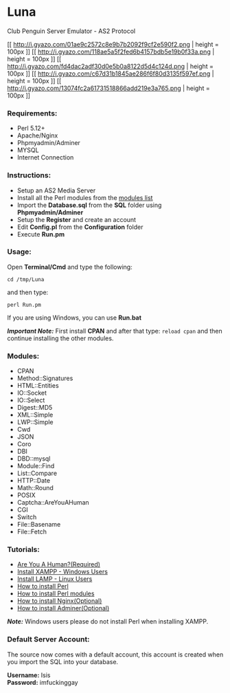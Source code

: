 Luna
====

Club Penguin Server Emulator - AS2 Protocol

[[ http://i.gyazo.com/01ae9c2572c8e9b7b2092f9cf2e590f2.png | height = 100px ]]
[[ http://i.gyazo.com/118ae5a5f2fed6b4157bdb5e19b0f33a.png | height = 100px ]]
[[ http://i.gyazo.com/fd4dac2adf30d0e5b0a8122d5d4c124d.png | height = 100px ]]
[[ http://i.gyazo.com/c67d31b1845ae286f6f80d3135f597ef.png | height = 100px ]]
[[ http://i.gyazo.com/13074fc2a61731518866add219e3a765.png | height = 100px ]]


### Requirements:
<ul>
 <li> Perl 5.12+</li>
 <li> Apache/Nginx</li>
 <li> Phpmyadmin/Adminer</li>
 <li> MYSQL</li>
 <li> Internet Connection</li>
</ul>

### Instructions:
<ul>
 <li> Setup an AS2 Media Server</li>
 <li> Install all the Perl modules from the <a href="https://github.com/Romtoc/Luna/blob/master/README.md#modules">modules list</a></li>
 <li> Import the <b>Database.sql</b> from the <b>SQL</b> folder using <b>Phpmyadmin/Adminer</b></li>
 <li> Setup the <b>Register</b> and create an account</li>
 <li> Edit <b>Config.pl</b> from the <b>Configuration</b> folder</li>
 <li> Execute <b>Run.pm</b></li>
</ul>

### Usage:

Open <b>Terminal/Cmd</b> and type the following:

<code>cd /tmp/Luna</code>

and then type:

<code>perl Run.pm</code>

If you are using Windows, you can use <b>Run.bat</b>

*<b>Important Note:</b>* First install <b>CPAN</b> and after that type: <code>reload cpan</code> and then continue installing the other modules.

### Modules: 
<ul>
 <li> CPAN</li>
 <li> Method::Signatures</li>
 <li> HTML::Entities</li>
 <li> IO::Socket</li>
 <li> IO::Select</li>
 <li> Digest::MD5</li>
 <li> XML::Simple</li>
 <li> LWP::Simple</li>
 <li> Cwd</li>
 <li> JSON</li>
 <li> Coro</li>
 <li> DBI</li>
 <li> DBD::mysql</li>
 <li> Module::Find</li>
 <li> List::Compare</li>
 <li> HTTP::Date</li>
 <li> Math::Round</li>
 <li> POSIX</li>
 <li> Captcha::AreYouAHuman</li>
 <li> CGI</li>
 <li> Switch</li>
 <li> File::Basename</li>
 <li> File::Fetch</li>
</ul>

### Tutorials:
<ul>
 <li><a href="http://areyouahuman.com/">Are You A Human?(Required)</a></li>
 <li><a href="https://www.apachefriends.org/">Install XAMPP - Windows Users</a></li>
 <li><a href="https://www.digitalocean.com/community/tutorials/how-to-install-linux-apache-mysql-php-lamp-stack-on-ubuntu">Install LAMP - Linux Users</a></li>
 <li><a href="http://learn.perl.org/installing/">How to install Perl</a></li>
 <li><a href="http://perlmaven.com/how-to-install-a-perl-module-from-cpan">How to install Perl modules</a></li>
 <li><a href="http://nginx.org/en/docs/install.html">How to install Nginx(Optional)</a></li>
 <li><a href="http://www.adminer.org/">How to install Adminer(Optional)</a></li>
</ul>

*<b>Note:</b>* Windows users please do not install Perl when installing XAMPP.

### Default Server Account:

The source now comes with a default account, this account is created when you import the SQL into your database. 

<b>Username:</b> Isis<br>
<b>Password:</b> imfuckinggay<br>